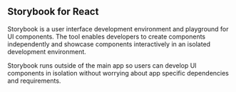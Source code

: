 
## Storybook for React

Storybook is a user interface development environment and playground for UI components. The tool enables developers to create components independently and showcase components interactively in an isolated development environment. <br>

Storybook runs outside of the main app so users can develop UI components in isolation without worrying about app specific dependencies and requirements.



